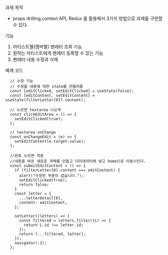 과제 목적

- props drilling,context API, Redux 를 활용해서 3가지 방법으로 과제를 구현할 수 있다.

기능

1. 아티스트별(멤버별) 팬레터 조회 기능
2. 원하는 아티스트에게 팬레터 등록할 수 있는 기능
3. 팬레터 내용 수정과 삭제

예제 코드

```
  // 수정 기능
  // 수정할 내용에 대한 state를 만들어줌
  const [editClicked, setEditClicked] = useState(false);
  const [editContent, setEditContent] = useState(filterLetter[0]?.content);

  // 누르면 textarea 나오게
  const clickEditArea = () => {
    setEditClicked(true);
  };

  // textarea onChange
  const onChangeEdit = (e) => {
    setEditContent(e.target.value);
  };

  //완료 누르면 적용
  //내용을 바꾼 새로운 객체를 만들고 더미데이터에 넣고 home으로 이동시킨다.
  const submitEditContent = () => {
    if (filterLetter[0].content === editContent) {
      alert("수정된 부분이 없습니다.");
      setEditClicked(true);
      return false;
    }
    const letter = {
      ...letterDetail[0],
      content: editContent,
    };

    setLetter((letters) => {
      const filtered = letters.filter((L) => {
        return L.id !== letter.id;
      });
      return [...filtered, letter];
    });
    navigator(-1);
  };

```
